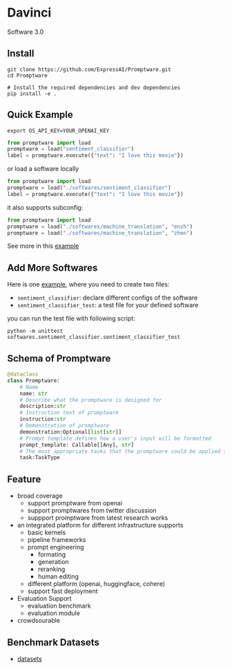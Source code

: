 # Davinci

Software 3.0


## Install
```shell
git clone https://github.com/ExpressAI/Promptware.git
cd Promptware

# Install the required dependencies and dev dependencies
pip install -e .
```

## Quick Example

```shell
export OS_API_KEY=YOUR_OPENAI_KEY
```

```python
from promptware import load
promptware = load("sentiment_classifier")
label = promptware.execute({"text": "I love this movie"})
```

or load a software locally

```python
from promptware import load
promptware = load("./softwares/sentiment_classifier")
label = promptware.execute({"text": "I love this movie"})
```


it also supports subconfig:

```python
from promptware import load
promptware = load("./softwares/machine_translation", "enzh")
promptware = load("./softwares/machine_translation", "zhen")
```
See more in this [example](./softwares/machine_translation)


## Add More Softwares

Here is one [example](./softwares/sentiment_classifier), where you need to create two files:
* `sentiment_classifier`: declare different configs of the software
* `sentiment_classifier_test`: a test file for your defined software

you can run the test file with following script:

```shell
python -m unittest softwares.sentiment_classifier.sentiment_classifier_test
```




## Schema of Promptware

```python
@dataclass
class Promptware:
    # Name
    name: str
    # Describe what the promptware is designed for
    description:str 
    # Instruction text of promptware
    instruction:str
    # Demonstration of promptware
    demonstration:Optional[list[str]]
    # Prompt template defines how a user's input will be formatted
    prompt_template: Callable[[Any], str]
    # The most appropriate tasks that the promptware could be applied to
    task:TaskType
```


## Feature
* broad coverage
    * support promptware from openai
    * support promptwares from twitter discussion
    * suppport promptware from latest research works
* an integrated platform for different infrastructure supports
    * basic kernels
    * pipeline frameworks
    * prompt engineering
        - formating
        - generation
        - reranking
        - human editing
    * different platform (openai, huggingface, cohere)
    * support fast deployment
* Evaluation Support
    * evaluation benchmark
    * evaluation module
* crowdsourable


## Benchmark Datasets
* [datasets](https://drive.google.com/file/d/1_LWAeVmlbBF-37wwbHm6DxEGgyj92e9P/view?usp=sharing)
